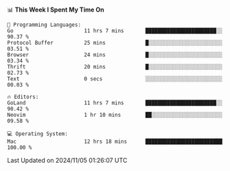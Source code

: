 <!--START_SECTION:waka-->
📊 **This Week I Spent My Time On** 

```text
💬 Programming Languages: 
Go                       11 hrs 7 mins       ███████████████████████░░   90.37 % 
Protocol Buffer          25 mins             █░░░░░░░░░░░░░░░░░░░░░░░░   03.51 % 
Browser                  24 mins             █░░░░░░░░░░░░░░░░░░░░░░░░   03.34 % 
Thrift                   20 mins             █░░░░░░░░░░░░░░░░░░░░░░░░   02.73 % 
Text                     0 secs              ░░░░░░░░░░░░░░░░░░░░░░░░░   00.03 % 

🔥 Editors: 
GoLand                   11 hrs 7 mins       ███████████████████████░░   90.42 % 
Neovim                   1 hr 10 mins        ██░░░░░░░░░░░░░░░░░░░░░░░   09.58 % 

💻 Operating System: 
Mac                      12 hrs 18 mins      █████████████████████████   100.00 % 
```


 Last Updated on 2024/11/05 01:26:07 UTC
<!--END_SECTION:waka-->
